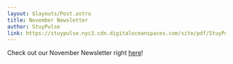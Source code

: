 ```yaml
---
layout: $layouts/Post.astro
title: November Newsletter
author: StuyPulse
link: https://stuypulse.nyc3.cdn.digitaloceanspaces.com/site/pdf/StuyPost%20November%202022.pdf
---
```

Check out our November Newsletter right [here](https://stuypulse.nyc3.cdn.digitaloceanspaces.com/site/pdf/StuyPost%20November%202022.pdf)!
